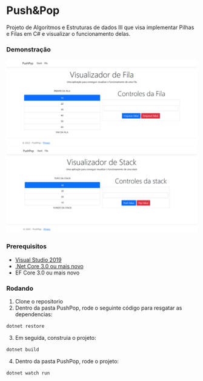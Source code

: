 
# Push&Pop
Projeto de Algoritmos e Estruturas de dados III que visa implementar Pilhas e Filas em C# e visualizar o funcionamento delas.  

### Demonstração

![alt text](https://github.com/guizog/PushPop/blob/main/img/queue.jpg)
![alt text](https://github.com/guizog/PushPop/blob/main/img/stack.jpg)

### Prerequisitos

* [Visual Studio 2019](https://visualstudio.microsoft.com/downloads/)
* [.Net Core 3.0 ou mais novo](https://dotnet.microsoft.com/download/dotnet-core/2.2)
* EF Core 3.0 ou mais novo

### Rodando
1. Clone o repositorio
2. Dentro da pasta PushPop, rode o seguinte código para resgatar as dependencias:
```csharp
dotnet restore
```
3. Em seguida, construia o projeto:
```csharp
dotnet build
```
4. Dentro da pasta PushPop, rode o projeto:
```csharp
dotnet watch run
```


